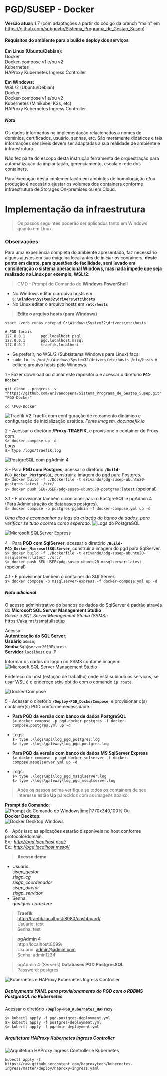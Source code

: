 # PGD/SUSEP - Docker

**Versão atual:** 1.7 (com adaptações a partir do código da branch "main" em https://github.com/spbgovbr/Sistema_Programa_de_Gestao_Susep)

#### Requisitos do ambiente para o build e deploy dos serviços

**Em Linux (Ubuntu/Debian):**  
Docker  
Docker-compose v1 e/ou v2  
Kubernetes  
HAProxy Kubernetes Ingress Controller  

**Em Windows:**  
WSL/2 (Ubuntu/Debian)  
Docker   
Docker-compose v1 e/ou v2  
Kubernetes (Minikube, K3s, etc)  
HAProxy Kubernetes Ingress Controller  

##### Nota
Os dados informados na implementação relacionados a nomes de domínios, certificados, usuário, senhas, etc. São meramente didáticos e tais informações sensíveis devem ser  adaptadas a sua realidade de ambiente e infraestrutura.  

Não fez parte do escopo desta instrução ferramenta de orquestração para automatização da implantação,  gerenciamento, escala e rede dos containers.  

Para execução desta implementação em ambintes de homologação e/ou produção é necesário ajustar os volumes dos containers conforme infraestrutura de Storages On-premises ou em Cloud.

# Implementação da infraestrutura

> Os passos seguintes poderão ser aplicados tanto em Windows quanto em Linux.

### Observações
Para uma experiência completa do ambiente apresentado, faz necessário alguns ajustes em sua máquina local antes de iniciar os containers, **deste ponto em diante, para questões de facilidade, será levado em consideração o sistema operacional Windows, mas nada impede que seja realizado no Linux por exemplo, WSL/2**:

> CMD - Prompt de Comando do **Windows PowerShell**

- No Windows editar o arquivo hosts em **`C:\Windows\System32\drivers\etc\hosts`**
- No Linux editar o arquivo hosts em **`/etc/hosts`** 

> **Edite o arquivo hosts (para Windows)**  
```console
start -verb runas notepad C:\Windows\System32\drivers\etc\hosts
```
```console
# PGD locais
127.0.0.1       pgd.localhost.psql  
127.0.0.1       pgd.localhost.mssql  
127.0.0.1       traefik.localhost 
```
- Se preferir, no WSL/2 (Subsistema Windows para Linux) faça:  
- `sudo ln -s /mnt/c/Windows/System32/drivers/etc/hosts /etc/hosts` 
  e edite o arquivo hosts pelo Windows.  

1 - Fazer download ou clonar este repositório e acessar o diretório **`PGD-Docker`**.
```console
git clone --progress -v "https://github.com/erivandosena/Sistema_Programa_de_Gestao_Susep.git" "PGD-Docker"
```
```
cd \PGD-Docker
```

![Traefik V2](https://doc.traefik.io/traefik/assets/img/traefik-concepts-1.png)
Traefik com configuração de roteamento dinâmico e configuração de inicialização estática. *Fonte imagem, doc.traefik.io*

2 - Acessar o diretório **/Proxy-TRAEFIK**, e provisione o container do Proxy com   
`$> docker-compose up -d`   
Logs  
`$> type /logs/traefik.log`

![PostgreSQL com pgAdmin 4](https://dev-to-uploads.s3.amazonaws.com/i/vdj2zzqchoxcs654lz9s.png)

3 - Para **PGD com Postgres**, acessar o diretório **`/Build-PGD_Docker_PostgreSQL`**, construir a imagem do pgd para Postgres.   
`$> docker build -f ./Dockerfile -t erivando/pdg-susep-ubuntu20-postgres:latest ./src/`   
`$> docker push SEU-USER/pdg-susep-ubuntu20-postgres:latest` (opcional)   

3.1 - E provisionar também o container para o PostgreSQL e pgAdmin 4 (Para Administração de databases postgres).  
`$> docker compose -p postgres-pgadmin -f docker-compose.yml up -d`  

*Uma dica é acompanhar os logs da criação do banco de dados, para verificar se tudo ocorreu como esperado.*
![Logs do PostgreSQL](./Postgresql_Logs.jpg)

![Microsoft SQLServer Express](https://www.jenx.si/wp-content/uploads/2022/02/sql-server-docker-logo.png)

4 - Para **PGD com SqlServer**, acessar o diretório **`/Build-PGD_Docker_MicrosoftSQLServer`**, construir a imagem do pgd para SqlServer.   
`$> docker build -f ./Dockerfile -t erivando/pdg-susep-ubuntu20-mssqlserver:latest ./src/`  
`$> docker push SEU-USER/pdg-susep-ubuntu20-mssqlserver:latest` (opcional)  

4.1 - E provisionar também o container do SQLServer.   
`$> docker compose -p mssqlserver-express -f docker-compose.yml up -d`  

##### Nota adicional
O acesso administrativo do bancos de dados do SqlServer é padrão através do **Microsoft SQL Server Management Studio**  
*Baixar o SQL Server Management Studio (SSMS)*: https://aka.ms/ssmsfullsetup

Acesso:  
**Autenticação do SQL Server**;  
**Usuário** `admin`;  
**Senha** `Sql@server2019Express`  
**Servidor** `localhost` ou IP  

Informar os dados do logon no SSMS confome imagem:  
![Microsoft SQL Server Management Studio](./MicrosoftSQLServerManagementStudio.jpg)  

Endereço do host (estação de trabalho) onde está subindo os serviços, se usar WSL é o endereço `eth0` obtido com o comando `ip route`.  

![Docker Compose](https://miro.medium.com/max/1000/1*JK4VDnsrF6YnAb2nyhMsdQ.png)

5 - Acessar o diretório **`/Deploy-PGD_DockerCompose`**, e provisionar o(s) container(s) PGD conforme necessidade.
- **Para PGD da versão com banco de dados PostgreSQL**  
`$> docker compose -p pgd-docker-postgres -f docker-compose.postgres.yml up -d`  

- Logs:   
`$> type .\logs\api\log_pgd_postgres.log`  
`$> type .\logs\gateway\log_pgd_postgres.log`  

- **Para PGD da versão com banco de dados MS SqlServer Express**  
`$> docker compose -p pgd-docker-sqlserver -f docker-compose.mssqlserver.yml up -d`  

- Logs:   
`$> type .\logs\api\log_pgd_mssqlserver.log`  
`$> type .\logs\gateway\log_pgd_mssqlserver.log`  

> Após os passos acima verifique se todos os containers de seu interesse estão **Up** parecidos com as imagens abaixo:

**Prompt de Comando**:  
![Prompt de Comando do Windows|img|1770x340,100%](./Containers-CMD.jpg)
Ou  
**Docker Decktop**:  
![Docker Decktop Windows](./Containers-DockerDesktop.jpg)  

6 - Após isso as aplicações estarão disponíveis no host conforme protocolo/domain.  
Ex.: *http://pgd.localhost.psql/*  
Ex.: *http://pgd.localhost.mssql/*  

> **Acesso demo**  
- Usuário:  
*sisgp_gestor*  
*sisgp_cg*  
*sisgp_coordenador*  
*sisgp_diretor*  
*sisgp_servidor*  
- Senha:  
*qualquer caractere*

> **Traefik**  
http://traefik.localhost:8080/dashboard/  
Usuario: test  
Senha: test  

> **pgAdmin 4**  
http://localhost:8099/  
Usuario: admin@admin.com  
Senha: admin1234  

> pgAdmin 4 (Servers) **Databases PGD PostgresSQL**  
Password: postgres  

![Kubernetes e HAProxy Kubernetes Ingress Controller](https://www.bluematador.com/hs-fs/hubfs/old-assets/haproxy-kubernetes.jpg?width=1440&name=haproxy-kubernetes.jpg)

##### Deployments YAML para provisionamento do PGD com o RDBMS PostgreSQL no Kubernetes

Acessar o diretório **`/Deploy-PGD_Kubernetes_HAProxy`**

`$> kubectl apply -f pgd-postgres-deployment.yml`   
`$> kubectl apply -f postgres-deployment.yml`  
`$> kubectl apply -f pgadmin-deployment.yml`  

##### Arquitetura HAProxy Kubernetes Ingress Controller  

![Arquitetura HAProxy Ingress Controller e Kubernetes](./Arquitetura-Haproxy_K8s.jpg)

```console
kubectl apply -f https://raw.githubusercontent.com/haproxytech/kubernetes-ingress/master/deploy/haproxy-ingress.yaml

```
